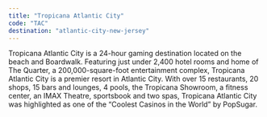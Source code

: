 ```yaml
---
title: "Tropicana Atlantic City"
code: "TAC"
destination: "atlantic-city-new-jersey"
---
```


Tropicana Atlantic City is a 24-hour gaming destination located on the beach and Boardwalk. Featuring just under 2,400 hotel rooms and home of The Quarter, a 200,000-square-foot entertainment complex, Tropicana Atlantic City is a premier resort in Atlantic City. With over 15 restaurants, 20 shops, 15 bars and lounges, 4 pools, the Tropicana Showroom, a fitness center, an IMAX Theatre, sportsbook and two spas, Tropicana Atlantic City was highlighted as one of the “Coolest Casinos in the World” by PopSugar. 
  